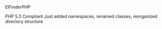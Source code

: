 ElFinderPHP

PHP 5.3 Compliant
Just added namespaces, renamed classes, reorganized directory structure